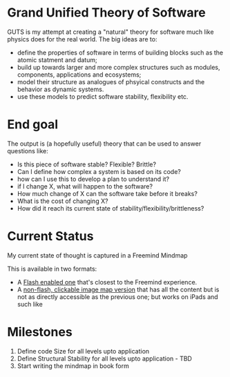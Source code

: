 Grand Unified Theory of Software
================================

GUTS is my attempt at creating a "natural" theory for software much like physics does for the real world. The big ideas are to:

- define the properties of software in terms of building blocks such as the atomic statment and datum;
- build up towards larger and more complex structures such as modules, components, applications and ecosystems; 
- model their structure as analogues of phsyical constructs and the behavior as dynamic systems.
- use these models to predict software stability, flexibility etc.

End goal
========

The output is (a hopefully useful) theory that can be used to answer questions like:


- Is this piece of software stable? Flexible? Brittle?
- Can I define how complex a system is based on its code?
- how can I use this to develop a plan to understand it?
- if I change X, what will happen to the software?
- How much change of X can the software take before it breaks?
- What is the cost of changing X?
- How did it reach its current state of stability/flexibility/brittleness?


Current Status
==============

My current state of thought is captured in a Freemind Mindmap

This is available in two formats:


- A [Flash enabled one](http://vinodkd.github.com/guts/out/full/guts.html) that's closest to the Freemind experience.
- A [non-flash, clickable image map version](http://vinodkd.github.com/guts/out/basic/guts.html) that has all the content but is not as directly accessible as the previous one; but works on iPads and such like

Milestones
==========
1. Define code Size for all levels upto application
2. Define Structural Stability for all levels upto application - TBD
3. Start writing the mindmap in book form

